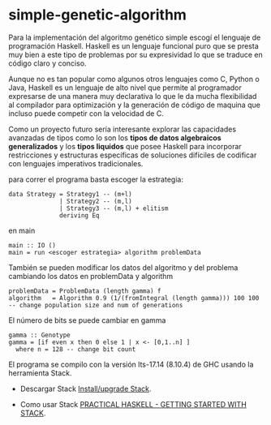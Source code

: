 # simple-genetic-algorithm

Para la implementación del algoritmo genético simple escogí el lenguaje de programación Haskell. Haskell es un lenguaje funcional puro que se presta muy bien a este tipo de problemas por su expresividad lo que se traduce en código claro y conciso.

Aunque no es tan popular como algunos otros lenguajes como C, Python o Java, Haskell es un lenguaje de alto nivel que permite al programador expresarse de una manera muy declarativa lo que le da mucha flexibilidad al compilador para optimización y la generación de código de maquina que incluso puede competir con la velocidad de C.

Como un proyecto futuro sería interesante explorar las capacidades avanzadas de tipos como lo son los **tipos de datos algebraicos generalizados** y los **tipos liquidos** que posee Haskell para incorporar restricciones y estructuras específicas de soluciones difíciles de codificar con lenguajes imperativos tradicionales.

para correr el programa basta escoger la estrategia:

```
data Strategy = Strategy1 -- (m+l)
              | Strategy2 -- (m,l)
              | Strategy3 -- (m,l) + elitism
              deriving Eq
```

en main

```
main :: IO ()
main = run <escoger estrategia> algorithm problemData
```

También se pueden modificar los datos del algoritmo y del problema
cambiando los datos en problemData y algorithm

```
problemData = ProblemData (length gamma) f
algorithm   = Algorithm 0.9 (1/(fromIntegral (length gamma))) 100 100 -- change population size and num of generations
```

El número de bits se puede cambiar en gamma

```
gamma :: Genotype
gamma = [if even x then 0 else 1 | x <- [0,1..n] ]
  where n = 128 -- change bit count
```

El programa se compilo con la versión lts-17.14 (8.10.4) de GHC usando la herramienta Stack.

* Descargar Stack [Install/upgrade Stack](https://docs.haskellstack.org/en/stable/install_and_upgrade/).

* Como usar Stack [PRACTICAL HASKELL - GETTING STARTED WITH STACK](https://seanhess.github.io/2015/08/04/practical-haskell-getting-started.html).